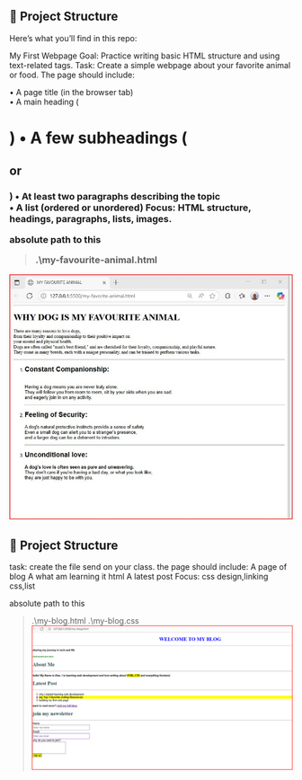 ## 📂 Project Structure

Here’s what you’ll find in this repo:

My First Webpage Goal: Practice writing basic HTML structure and using text-related tags.
Task: Create a simple webpage about your favorite animal or food. The page should include:

• A page title (in the browser tab)  
• A main heading (<h1>)
• A few subheadings (<h2>or<h3>)
• At least two paragraphs describing the topic  
• A list (ordered or unordered)
Focus: HTML structure, headings, paragraphs, lists, images.

absolute path to this

> .\my-favourite-animal.html

![alt text](image.png)

## 📂 Project Structure
task: create the file send on your class. the page should include:
  A page of blog 
  A what am learning it html
  A latest post
  Focus: css design,linking css,list

  absolute path to this 
  
  >.\my-blog.html
  >.\my-blog.css
  ![alt text](P2.png)
